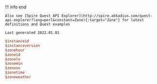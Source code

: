 !!! info end

    Also see [Spire Quest API Explorer](http://spire.akkadius.com/quest-api-explorer?lang=perl&constant=Zone){:target="Zone"} for latest definitions and Quest examples

    Last generated 2022.01.01

``` perl
$instanceid
$instanceversion
$zonehour
$zoneid
$zoneln
$zonemin
$zonesn
$zonetime
$zoneweather

```
